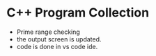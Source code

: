 # C++ Program Collection
* Prime range checking
* the output screen is updated.
* code is done in vs code ide.
